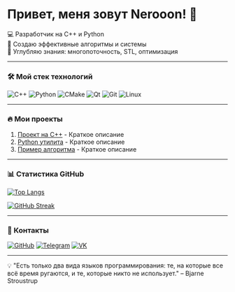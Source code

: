 # Привет, меня зовут Nerooon! 👋

💻 Разработчик на C++ и Python  
🚀 Создаю эффективные алгоритмы и системы  
🌱 Углубляю знания: многопоточность, STL, оптимизация  

---

### 🛠️ Мой стек технологий
![C++](https://img.shields.io/badge/C++-00599C?style=for-the-badge&logo=c%2B%2B&logoColor=white)
![Python](https://img.shields.io/badge/Python-3776AB?style=for-the-badge&logo=python&logoColor=white)
![CMake](https://img.shields.io/badge/CMake-064F8C?style=for-the-badge&logo=cmake&logoColor=white)
![Qt](https://img.shields.io/badge/Qt-41CD52?style=for-the-badge&logo=qt&logoColor=white)
![Git](https://img.shields.io/badge/Git-F05032?style=for-the-badge&logo=git&logoColor=white)
![Linux](https://img.shields.io/badge/Linux-FCC624?style=for-the-badge&logo=linux&logoColor=black)

---

### 🔥 Мои проекты
1. [Проект на C++](https://github.com/nerooon123/...) - Краткое описание
2. [Python утилита](https://github.com/nerooon123/...) - Краткое описание
3. [Пример алгоритма](https://github.com/nerooon123/...) - Краткое описание

---

### 📊 Статистика GitHub
[![Top Langs](https://github-readme-stats.vercel.app/api/top-langs/?username=nerooon123&layout=compact&theme=vision-friendly-dark&hide_border=true&langs_count=6)](https://github.com/nerooon123)

[![GitHub Streak](https://streak-stats.demolab.com?user=nerooon123&theme=dark&locale=ru)](https://git.io/streak-stats)

---

### 🔗 Контакты
[![GitHub](https://img.shields.io/badge/GitHub-181717?style=for-the-badge&logo=github&logoColor=white)](https://github.com/nerooon123)
[![Telegram](https://img.shields.io/badge/Telegram-26A5E4?style=for-the-badge&logo=telegram&logoColor=white)](https://t.me/your_username)
[![VK](https://img.shields.io/badge/VK-0077FF?style=for-the-badge&logo=vk&logoColor=white)](https://vk.com/your_profile)

---

💡 "Есть только два вида языков программирования: те, на которые все всё время ругаются, и те, которые никто не использует." – Bjarne Stroustrup

